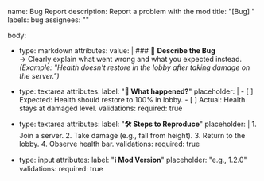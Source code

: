 name: Bug Report
description: Report a problem with the mod
title: "[Bug] "
labels: bug
assignees: ""

body:
  - type: markdown
    attributes:
      value: |
        ### 🐞 **Describe the Bug**  
        → Clearly explain what went wrong and what you expected instead.  
        *(Example: "Health doesn't restore in the lobby after taking damage on the server.")*

  - type: textarea
    attributes:
      label: "**📌 What happened?**"
      placeholder: |
        - [ ] Expected: Health should restore to 100% in lobby.
        - [ ] Actual: Health stays at damaged level.
    validations:
      required: true

  - type: textarea
    attributes:
      label: "**🛠 Steps to Reproduce**"
      placeholder: |
        1. Join a server.
        2. Take damage (e.g., fall from height).
        3. Return to the lobby.
        4. Observe health bar.
    validations:
      required: true

  - type: input
    attributes:
      label: "**ℹ️ Mod Version**"
      placeholder: "e.g., 1.2.0"
    validations:
      required: true
